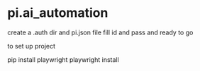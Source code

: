 # pi.ai_automation

create a .auth dir and pi.json file fill id and pass and ready to go

to set up project

pip install playwright
playwright install
